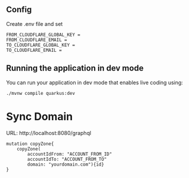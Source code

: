 ## Config
Create .env file and set
```
FROM_CLOUDFLARE_GLOBAL_KEY = 
FROM_CLOUDFLARE_EMAIL = 
TO_CLOUDFLARE_GLOBAL_KEY = 
TO_CLOUDFLARE_EMAIL = 
```

## Running the application in dev mode

You can run your application in dev mode that enables live coding using:
```shell script
./mvnw compile quarkus:dev
```

# Sync Domain 

URL: http://localhost:8080/graphql

```
mutation copyZone{
	copyZone(
		accountIdFrom: "ACCOUNT_FROM_ID"
		accountIdTo: "ACCOUNT_FROM_TO"
		domain: "yourdomain.com"){id}
}

